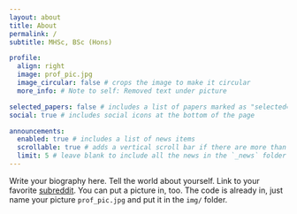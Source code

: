 ```yaml
---
layout: about
title: About
permalink: /
subtitle: MHSc, BSc (Hons)

profile:
  align: right
  image: prof_pic.jpg
  image_circular: false # crops the image to make it circular
  more_info: # Note to self: Removed text under picture

selected_papers: false # includes a list of papers marked as "selected={true}"
social: true # includes social icons at the bottom of the page

announcements:
  enabled: true # includes a list of news items
  scrollable: true # adds a vertical scroll bar if there are more than 3 news items
  limit: 5 # leave blank to include all the news in the `_news` folder
---
```

 
Write your biography here. Tell the world about yourself. Link to your favorite [subreddit](http://reddit.com). You can put a picture in, too. The code is already in, just name your picture `prof_pic.jpg` and put it in the `img/` folder.
